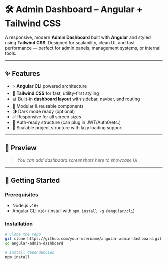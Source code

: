 # 🛠️ Admin Dashboard – Angular + Tailwind CSS

A responsive, modern **Admin Dashboard** built with **Angular** and styled using **Tailwind CSS**. Designed for scalability, clean UI, and fast performance — perfect for admin panels, management systems, or internal tools.

---

## ✨ Features

- ⚡ **Angular CLI** powered architecture
- 🎨 **Tailwind CSS** for fast, utility-first styling
- 📊 Built-in **dashboard layout** with sidebar, navbar, and routing
- 🧩 Modular & reusable components
- 🌗 Dark mode ready (optional)
- ✅ Responsive for all screen sizes
- 🔐 Auth-ready structure (can plug in JWT/Auth0/etc.)
- 🧱 Scalable project structure with lazy loading support

---

## 📸 Preview

> _You can add dashboard screenshots here to showcase UI_

---

## 🚀 Getting Started

### Prerequisites

- Node.js `v16+`
- Angular CLI `v16+` (install with `npm install -g @angular/cli`)

### Installation

```bash
# Clone the repo
git clone https://github.com/your-username/angular-admin-dashboard.git
cd angular-admin-dashboard

# Install dependencies
npm install